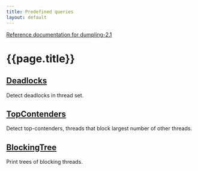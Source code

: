 ```yaml
---
title: Predefined queries
layout: default
---
```

[Reference documentation for dumpling-2.1](.)

# {{page.title}}

## [Deadlocks](./apidocs/com/github/olivergondza/dumpling/query/Deadlocks.html)
Detect deadlocks in thread set.

## [TopContenders](./apidocs/com/github/olivergondza/dumpling/query/TopContenders.html)
Detect top-contenders, threads that block largest number of other threads.

## [BlockingTree](./apidocs/com/github/olivergondza/dumpling/query/BlockingTree.html)
Print trees of blocking threads.
